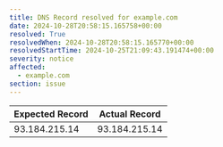 ```yaml
---
title: DNS Record resolved for example.com
date: 2024-10-28T20:58:15.165758+00:00
resolved: True
resolvedWhen: 2024-10-28T20:58:15.165770+00:00
resolvedStartTime: 2024-10-25T21:09:43.191474+00:00
severity: notice
affected:
  - example.com
section: issue
---
```


| Expected Record  | Actual Record  |
|------------------|----------------|
| 93.184.215.14 | 93.184.215.14 |
